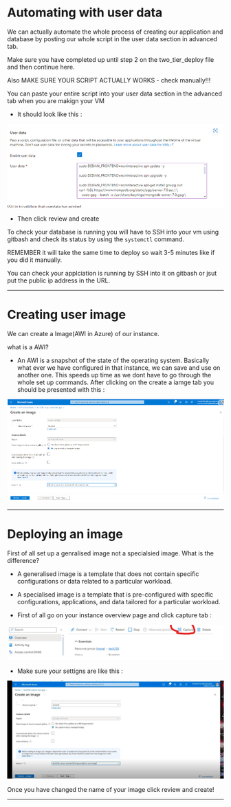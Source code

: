 # Automating with user data

We can actually automate the whole process of creating our application and database by posting our whole script in the user data section in advanced tab. 

Make sure you have completed up until step 2 on the two_tier_deploy file and then continue here.

Also MAKE SURE YOUR SCRIPT ACTUALLY WORKS - check manually!!!

You can paste your entire script into your user data section in the advanced tab when you are makign your VM

* It should look like this : 


![](/images/11211.jpg)


* Then click review and create

To check your database is running you will have to SSH into your vm using gitbash and check its status by using the ```systemctl``` command.

REMEMBER it will take the same time to deploy so wait 3-5 minutes like if you did it manually. 

You can check your applciation is running by SSH into it on gitbash or jsut put the public ip address in the URL.

*******************************************

# Creating user image 

We can create a Image(AWI in Azure) of our instance. 

what is a AWI? 
* An AWI is a snapshot of the state of the operating system. Basically what ever we have configured in that instance, we can save and use on another one. This speeds up time as we dont have to go through the whole set up commands. 
After clicking on the create a iamge tab you should be presented with this :
  
![](/Two_Tier_deploy/images/1212.jpg)

**************************************************************
# Deploying an image

First of all set up a genralised image not a specialsied image. What is the difference? 

* A generalised image is a template that does not contain specific configurations or data related to a particular workload.
* A specialised image is a template that is pre-configured with specific configurations, applications, and data tailored for a particular workload.


* First of all go on your instance overview page and click capture tab : 

![](/images/image.jpg)


* Make sure your settigns are like this : 
  
![](/images/replaced.jpg)


Once you have changed the name of your image click review and create!


*********************************



